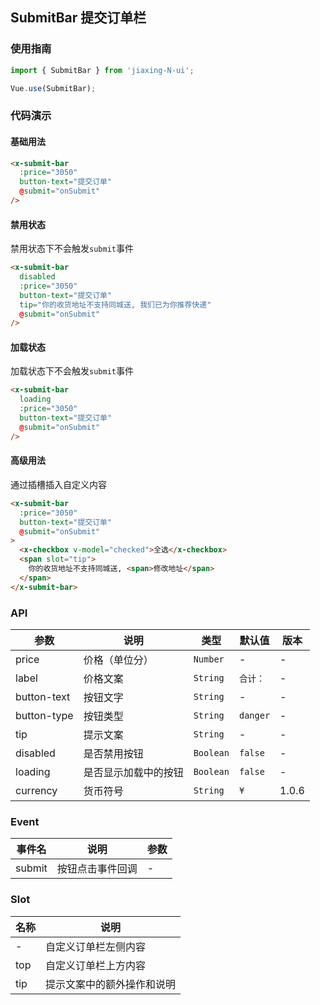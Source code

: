 ## SubmitBar 提交订单栏

### 使用指南
``` javascript
import { SubmitBar } from 'jiaxing-N-ui';

Vue.use(SubmitBar);
```

### 代码演示

#### 基础用法

```html
<x-submit-bar
  :price="3050"
  button-text="提交订单"
  @submit="onSubmit"
/>
```

#### 禁用状态

禁用状态下不会触发`submit`事件

```html
<x-submit-bar
  disabled
  :price="3050"
  button-text="提交订单"
  tip="你的收货地址不支持同城送, 我们已为你推荐快递"
  @submit="onSubmit"
/>
```

#### 加载状态

加载状态下不会触发`submit`事件

```html
<x-submit-bar
  loading
  :price="3050"
  button-text="提交订单"
  @submit="onSubmit"
/>
```

#### 高级用法

通过插槽插入自定义内容

```html
<x-submit-bar
  :price="3050"
  button-text="提交订单"
  @submit="onSubmit"
>
  <x-checkbox v-model="checked">全选</x-checkbox>
  <span slot="tip">
    你的收货地址不支持同城送, <span>修改地址</span>
  </span>
</x-submit-bar>
```

### API

| 参数 | 说明 | 类型 | 默认值 | 版本 |
|------|------|------|------|------|
| price | 价格（单位分） | `Number` | - | - |
| label | 价格文案 | `String` | `合计：` | - |
| button-text | 按钮文字 | `String` | - | - |
| button-type | 按钮类型 | `String` | `danger` | - |
| tip | 提示文案 |  `String` | - | - |
| disabled | 是否禁用按钮 | `Boolean` | `false` | - |
| loading | 是否显示加载中的按钮 |  `Boolean` | `false` | - |
| currency | 货币符号 | `String` | `¥` | 1.0.6 |

### Event

| 事件名 | 说明 | 参数 |
|------|------|------|
| submit | 按钮点击事件回调 | - |

### Slot

| 名称 | 说明 |
|------|------|
| - | 自定义订单栏左侧内容 |
| top | 自定义订单栏上方内容 |
| tip | 提示文案中的额外操作和说明 |
